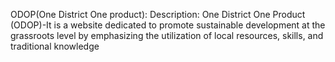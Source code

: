 ODOP(One District One product):
Description: One District One Product (ODOP)-It is a website dedicated to promote sustainable development at the grassroots level by emphasizing the utilization of local resources, skills, and traditional knowledge
